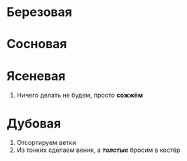 # Березовая

# Сосновая

# Ясеневая
1. Ничего делать не будем, просто **сожжём**
# Дубовая
1. Отсортируем ветки
2. Из тонких сделаем веник, а ***толстые*** бросим в костёр